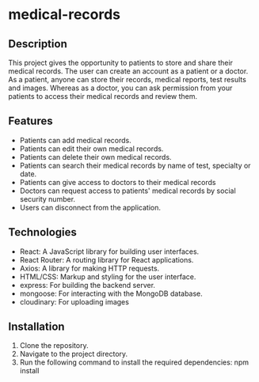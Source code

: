 # medical-records

## Description

This project gives the opportunity to patients to store and share their medical records. The user can create an account as a patient or a doctor. As a patient, anyone can store their records, medical reports, test results and images. Whereas as a doctor, you can ask permission from your patients to access their medical records and review them.

## Features

- Patients can add medical records.
- Patients can edit their own medical records.
- Patients can delete their own medical records.
- Patients can search their medical records by name of test, specialty or date.
- Patients can give access to doctors to their medical records
- Doctors can request access to patients' medical records by social security number.
- Users can disconnect from the application.

## Technologies

- React: A JavaScript library for building user interfaces.
- React Router: A routing library for React applications.
- Axios: A library for making HTTP requests.
- HTML/CSS: Markup and styling for the user interface.
- express: For building the backend server.
- mongoose: For interacting with the MongoDB database.
- cloudinary: For uploading images

## Installation

1. Clone the repository.
2. Navigate to the project directory.
3. Run the following command to install the required dependencies:
   npm install
